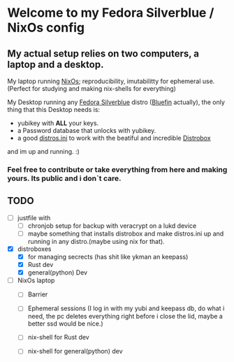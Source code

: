 # Welcome to my Fedora Silverblue / NixOs config

## My actual setup relies on two computers, a laptop and a desktop.

My laptop running [NixOs](https://nixos.wiki/); reproducibility, imutabilitty for ephemeral use. (Perfect for studying and making nix-shells for everything)

My Desktop running any [Fedora Silverblue](https://fedoraproject.org/atomic-desktops/silverblue/) distro ([Bluefin](https://projectbluefin.io/) actually), the only thing that this Desktop needs is:

* yubikey with **ALL** your keys.
* a Password database that unlocks with yubikey.
* a good [distros.ini](distros.ini) to work with the beatiful and incredible [Distrobox](https://distrobox.it/)

and im up and running. :)

### Feel free to contribute or take everything from here and making yours. Its public and i don`t care. 

## TODO

- [ ] justfile with 
  - [ ] chronjob setup for backup with veracrypt on a lukd device 
  - [ ] maybe something that installs distrobox and make distros.ini up and running in any distro.(maybe using nix for that).
- [X] distroboxes
  - [X] for managing secrects (has shit like ykman an keepass)
  - [X] Rust dev
  - [X] general(python) Dev

- [ ] NixOs laptop
  - [ ] Barrier
  - [ ] Ephemeral sessions (I log in with my yubi and keepass db, do what i need, the pc deletes everything right before i close the lid, maybe a better ssd would be nice.)
  - [ ] nix-shell for Rust dev
  - [ ] nix-shell for general(python) dev

